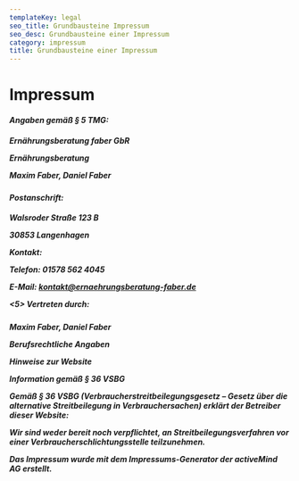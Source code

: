 ```yaml
---
templateKey: legal
seo_title: Grundbausteine Impressum
seo_desc: Grundbausteine einer Impressum
category: impressum
title: Grundbausteine einer Impressum
---
```

# Impressum

**<h5>Angaben gemäß § 5 TMG: <h5>**

Ernährungsberatung faber GbR

Ernährungsberatung

Maxim Faber, Daniel Faber

**<h5>Postanschrift: <h5>**

Walsroder Straße 123 B

30853 Langenhagen

Kontakt:

Telefon: 01578 562 4045

E-Mail: kontakt@ernaehrungsberatung-faber.de

**<5> Vertreten durch: <h5>**

Maxim Faber, Daniel Faber

Berufsrechtliche Angaben

Hinweise zur Website

Information gemäß § 36 VSBG

Gemäß § 36 VSBG (Verbraucherstreitbeilegungsgesetz – Gesetz über die alternative Streitbeilegung in Verbrauchersachen) erklärt der Betreiber dieser Website:

Wir sind weder bereit noch verpflichtet, an Streitbeilegungsverfahren vor einer Verbraucherschlichtungsstelle teilzunehmen.

Das Impressum wurde mit dem Impressums-Generator der activeMind AG erstellt.
